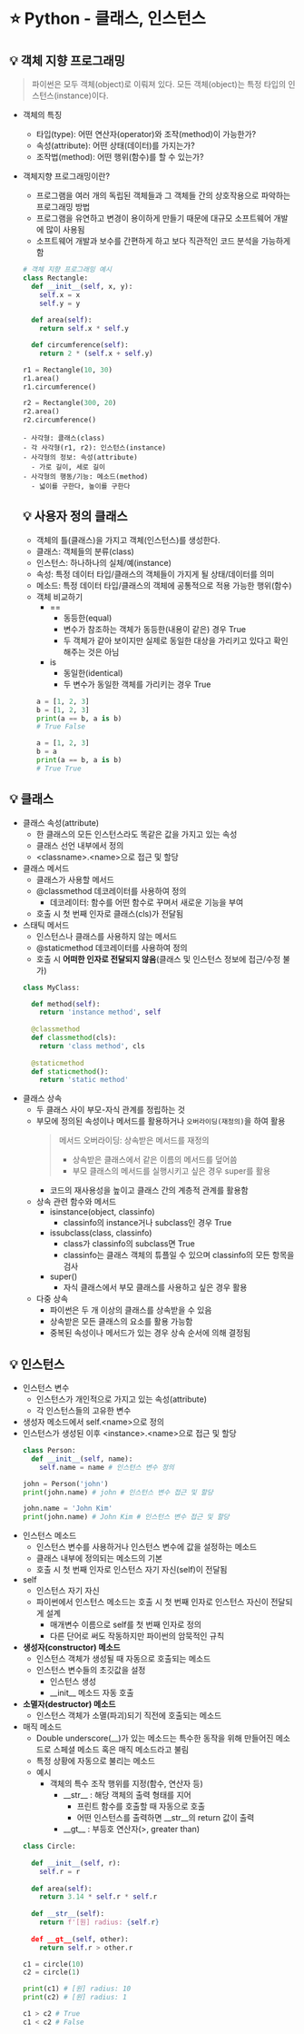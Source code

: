 # ⭐ Python - 클래스, 인스턴스

## 💡 객체 지향 프로그래밍
> 파이썬은 모두 객체(object)로 이뤄져 있다. 모든 객체(object)는 특정 타입의 인스턴스(instance)이다.
- 객체의 특징
  - 타입(type): 어떤 연산자(operator)와 조작(method)이 가능한가?
  - 속성(attribute): 어떤 상태(데이터)를 가지는가?
  - 조작법(method): 어떤 행위(함수)를 할 수 있는가?
- 객체지향 프로그래밍이란?
  - 프로그램을 여러 개의 독립된 객체들과 그 객체들 간의 상호작용으로 파악하는 프로그래밍 방법
  - 프로그램을 유연하고 변경이 용이하게 만들기 때문에 대규모 소프트웨어 개발에 많이 사용됨
  - 소프트웨어 개발과 보수를 간편하게 하고 보다 직관적인 코드 분석을 가능하게 함
  ```python
  # 객체 지향 프로그래밍 예시
  class Rectangle:
    def __init__(self, x, y):
      self.x = x
      self.y = y
    
    def area(self):
      return self.x * self.y

    def circumference(self):
      return 2 * (self.x + self.y)
  
  r1 = Rectangle(10, 30)
  r1.area()
  r1.circumference()

  r2 = Rectangle(300, 20)
  r2.area()
  r2.circumference()
  ```
  ```
  - 사각형: 클래스(class)
  - 각 사각형(r1, r2): 인스턴스(instance)
  - 사각형의 정보: 속성(attribute)
    - 가로 길이, 세로 길이
  - 사각형의 행동/기능: 메소드(method)
    - 넓이를 구한다, 높이를 구한다
  ```

  ## 💡 사용자 정의 클래스
  - 객체의 틀(클래스)을 가지고 객체(인스턴스)를 생성한다.
  - 클래스: 객체들의 분류(class)
  - 인스턴스: 하나하나의 실체/예(instance)
  - 속성: 특정 데이터 타입/클래스의 객체들이 가지게 될 상태/데이터를 의미
  - 메소드: 특정 데이터 타입/클래스의 객체에 공통적으로 적용 가능한 행위(함수)
  - 객체 비교하기
    - ==
      - 동등한(equal)
      - 변수가 참조하는 객체가 동등한(내용이 같은) 경우 True
      - 두 객체가 같아 보이지만 실제로 동일한 대상을 가리키고 있다고 확인해주는 것은 아님
    - is
      - 동일한(identical)
      - 두 변수가 동일한 객체를 가리키는 경우 True
    ```python
    a = [1, 2, 3]
    b = [1, 2, 3]
    print(a == b, a is b)
    # True False

    a = [1, 2, 3]
    b = a
    print(a == b, a is b)
    # True True
    ```

## 💡 클래스
- 클래스 속성(attribute)
  - 한 클래스의 모든 인스턴스라도 똑같은 값을 가지고 있는 속성
  - 클래스 선언 내부에서 정의
  - \<classname>.\<name>으로 접근 및 할당
- 클래스 메서드
  - 클래스가 사용할 메서드
  - @classmethod 데코레이터를 사용하여 정의
    - 데코레이터: 함수를 어떤 함수로 꾸며서 새로운 기능을 부여
  - 호출 시 첫 번째 인자로 클래스(cls)가 전달됨
- 스태틱 메서드
  - 인스턴스나 클래스를 사용하지 않는 메서드
  - @staticmethod 데코레이터를 사용하여 정의
  - 호출 시 **어떠한 인자로 전달되지 않음**(클래스 및 인스턴스 정보에 접근/수정 불가)
  ```python
  class MyClass:
  
    def method(self):
      return 'instance method', self
    
    @classmethod
    def classmethod(cls):
      return 'class method', cls
    
    @staticmethod
    def staticmethod():
      return 'static method'
  ```
- 클래스 상속
  - 두 클래스 사이 부모-자식 관계를 정립하는 것
  - 부모에 정의된 속성이나 메서드를 활용하거나 `오버라이딩(재정의)`을 하여 활용
    > 메서드 오버라이딩: 상속받은 메서드를 재정의
    > - 상속받은 클래스에서 같은 이름의 메서드를 덮어씀
    > - 부모 클래스의 메서드를 실행시키고 싶은 경우 super를 활용
    - 코드의 재사용성을 높이고 클래스 간의 계층적 관계를 활용함
  - 상속 관련 함수와 메서드
    - isinstance(object, classinfo)
      - classinfo의 instance거나 subclass인 경우 True
    - issubclass(class, classinfo)
      - class가 classinfo의 subclass면 True
      - classinfo는 클래스 객체의 튜플일 수 있으며 classinfo의 모든 항목을 검사
    - super()
      - 자식 클래스에서 부모 클래스를 사용하고 싶은 경우 활용
  - 다중 상속
    - 파이썬은 두 개 이상의 클래스를 상속받을 수 있음
    - 상속받은 모든 클래스의 요소를 활용 가능함
    - 중복된 속성이나 메서드가 있는 경우 상속 순서에 의해 결정됨

## 💡 인스턴스
- 인스턴스 변수
  - 인스턴스가 개인적으로 가지고 있는 속성(attribute)
  - 각 인스턴스들의 고유한 변수
- 생성자 메소드에서 self.\<name>으로 정의
- 인스턴스가 생성된 이후 \<instance>.\<name>으로 접근 및 할당
  ```python
  class Person:
    def __init__(self, name):
      self.name = name # 인스턴스 변수 정의

  john = Person('john')
  print(john.name) # john # 인스턴스 변수 접근 및 할당

  john.name = 'John Kim'
  print(john.name) # John Kim # 인스턴스 변수 접근 및 할당
  ```
- 인스턴스 메소드
  - 인스턴스 변수를 사용하거나 인스턴스 변수에 값을 설정하는 메소드
  - 클래스 내부에 정의되는 메소드의 기본
  - 호출 시 첫 번째 인자로 인스턴스 자기 자신(self)이 전달됨
- self
  - 인스턴스 자기 자신
  - 파이썬에서 인스턴스 메소드는 호출 시 첫 번째 인자로 인스턴스 자신이 전달되게 설계
    - 매개변수 이름으로 self를 첫 번째 인자로 정의
    - 다른 단어로 써도 작동하지만 파이썬의 암묵적인 규칙
- **생성자(constructor) 메소드**
  - 인스턴스 객체가 생성될 때 자동으로 호출되는 메소드
  - 인스턴스 변수들의 초깃값을 설정
    - 인스턴스 생성
    - \_\_init__ 메소드 자동 호출
- **소멸자(destructor) 메소드**
  - 인스턴스 객체가 소멸(파괴)되기 직전에 호출되는 메소드
- 매직 메소드
  - Double underscore(__)가 있는 메소드는 특수한 동작을 위해 만들어진 메소드로 스페셜 메소드 혹은 매직 메소드라고 불림
  - 특정 상황에 자동으로 불리는 메소드
  - 예시
    - 객체의 특수 조작 행위를 지정(함수, 연산자 등)
      - \_\_str__ : 해당 객체의 출력 형태를 지어
        - 프린트 함수를 호출할 때 자동으로 호출
        - 어떤 인스턴스를 출력하면 \_\_str__의 return 값이 출력
      - \_\_gt__ : 부등호 연산자(>, greater than)
  ```python
  class Circle:
    
    def __init__(self, r):
      self.r = r
    
    def area(self):
      return 3.14 * self.r * self.r
    
    def __str__(self):
      return f'[원] radius: {self.r}
    
    def __gt__(self, other):
      return self.r > other.r

  c1 = circle(10)
  c2 = circle(1)
  
  print(c1) # [원] radius: 10
  print(c2) # [원] radius: 1

  c1 > c2 # True
  c1 < c2 # False
  ```
